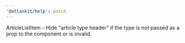 ```yaml
---
'@atlaskit/help': patch
---
```


ArticleListItem - Hide "article type header" if the type is not passed as a prop to the component or is invalid.
